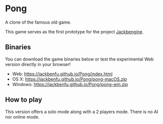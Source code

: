 # Pong
A clone of the famous old game.

This game serves as the first prototype for the project [Jackbengine](https://github.com/Jackbenfu/Jackbengine).

## Binaries
You can download the game binaries below or test the experimental Web version directly in your browser!
- Web: https://jackbenfu.github.io/Pong/index.html
- OS X: https://jackbenfu.github.io/Pong/pong-macOS.zip
- Windows: https://jackbenfu.github.io/Pong/pong-win.zip

## How to play
This version offers a solo mode along with a 2 players mode. There is no AI nor online mode.

